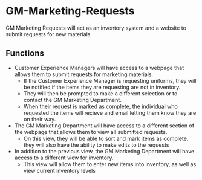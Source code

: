 # GM-Marketing-Requests
GM Marketing Requests will act as an inventory system and a website to submit requests for new materials

## Functions
* Customer Experience Managers will have access to a webpage that allows them to submit requests for marketing materials.
  * If the Customer Experience Manager is requesting uniforms, they will be notified if the items they are requesting are not in inventory.
  * They will then be prompted to make a different selection or to contact the GM Marketing Department.
  * When their request is marked as complete, the individual who requested the items will recieve and email letting them know they are on their way.
* The GM Marketing Department will have access to a different section of the webpage that allows them to view all submitted requests.
  * On this view, they will be able to sort and mark items as complete. they will also have the ability to make edits to the requests
* In addition to the previous view, the GM Marketing Department will have access to a different view for inventory.
  * This view will allow them to enter new items into inventory, as well as view current inventory levels
